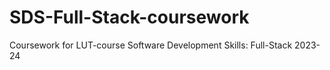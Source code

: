 # SDS-Full-Stack-coursework
Coursework for LUT-course Software Development Skills: Full-Stack 2023-24
